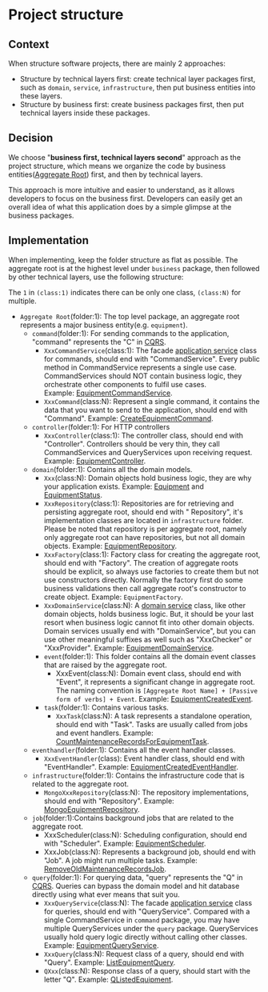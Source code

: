 # Project structure

## Context

When structure software projects, there are mainly 2 approaches:

- Structure by technical layers first: create technical layer packages first, such as `domain`, `service`,
  `infrastructure`, then put
  business entities into these layers.
- Structure by business first: create business packages first, then put technical layers inside these packages.

## Decision

We choose "**business first, technical layers second**" approach as the project structure, which means we organize the
code by business entities([Aggregate Root](https://martinfowler.com/bliki/DDD_Aggregate.html)) first, and then by
technical layers.

This approach is more intuitive and easier to understand, as it allows developers to focus on the business first.
Developers can easily get an overall idea of
what this application
does
by a simple glimpse at the business packages.

## Implementation

When implementing, keep the folder structure as flat as possible. The aggregate root is at the highest level under
`business` package, then followed by other
technical layers, use the following structure:

The `1` in `(class:1)` indicates there can be only one class, `(class:N)` for multiple.

- `Aggregate Root`(folder:1): The top level package, an aggregate root represents a major business entity(e.g.
  `equipment`).
    - `command`(folder:1): For sending commands to the application, "command" represents the "C"
      in [CQRS](https://microservices.io/patterns/data/cqrs.html).
        - `XxxCommandService`(class:1): The
          facade [application service](https://ddd-practitioners.com/home/glossary/application-service/)
          class for commands, should end with "CommandService". Every public method in CommandService represents a
          single use case. CommandServices should NOT contain business logic, they orchestrate other components to
          fulfil use cases.  
          Example: [EquipmentCommandService](../src/test/java/deviceet/sample/equipment/command/EquipmentCommandService.java).
        - `XxxCommand`(class:N): Represent a single command, it contains the data that you want to send to the
          application, should end
          with "Command".
          Example: [CreateEquipmentCommand](../src/test/java/deviceet/sample/equipment/command/CreateEquipmentCommand.java).
    - `controller`(folder:1): For HTTP controllers
        - `XxxController`(class:1): The controller class, should end with "Controller". Controllers should be very thin,
          they call CommandServices and QueryServices upon receiving request.
          Example: [EquipmentController](../src/test/java/deviceet/sample/equipment/controller/EquipmentController.java).
    - `domain`(folder:1): Contains all the domain models.
        - `Xxx`(class:N): Domain objects hold business logic, they are why your application exists.
          Example: [Equipment](../src/test/java/deviceet/sample/equipment/domain/Equipment.java)
          and [EquipmentStatus](../src/test/java/deviceet/sample/equipment/domain/EquipmentStatus.java).
        - `XxxRepository`(class:1): Repositories are for retrieving and persisting aggregate root, should end with "
          Repository",
          it's implementation
          classes are located in `infrastructure` folder. Please be noted that repository is per aggregate root, namely
          only
          aggregate root can have
          repositories, but not all domain objects.
          Example: [EquipmentRepository](../src/test/java/deviceet/sample/equipment/domain/EquipmentRepository.java).
        - `XxxFactory`(class:1): Factory class for creating the aggregate root, should end with "Factory". The creation
          of aggregate roots
          should be explicit, so always use factories to create them but not use constructors directly. Normally the
          factory first do some
          business validations then call aggregate root's constructor to create object. Example: `EquipmentFactory`.
        - `XxxDomainService`(class:N): A [domain service](https://ddd-practitioners.com/home/glossary/domain-service/)
          class, like other domain objects, holds business logic. But, it should be your last resort when business logic
          cannot fit into other
          domain objects. Domain services usually end with "DomainService", but you can use other meaningful suffixes as
          well such as "XxxChecker" or "XxxProvider".
          Example: [EquipmentDomainService](../src/test/java/deviceet/sample/equipment/domain/EquipmentDomainService.java).
        - `event`(folder:1): This folder contains all the domain event classes that are raised by the aggregate root.
            - XxxEvent(class:N): Domain event class, should end with "Event", it represents a significant change in
              aggregate root. The naming convention
              is `[Aggregate Root Name] + [Passive form of verbs] + Event`.
              Example: [EquipmentCreatedEvent](../src/test/java/deviceet/sample/equipment/domain/event/EquipmentCreatedEvent.java).
        - `task`(folder:1): Contains various tasks.
            - `XxxTask`(class:N): A task represents a standalone operation, should end with "Task". Tasks are
              usually called from jobs and event handlers.
              Example: [CountMaintenanceRecordsForEquipmentTask](../src/test/java/deviceet/sample/equipment/domain/task/CountMaintenanceRecordsForEquipmentTask.java).
    - `eventhandler`(folder:1): Contains all the event handler classes.
        - `XxxEventHandler`(class): Event handler class, should end with "EventHandler". Example:
          [EquipmentCreatedEventHandler](../src/test/java/deviceet/sample/equipment/eventhandler/EquipmentCreatedEventHandler.java).
    - `infrastructure`(folder:1): Contains the infrastructure code that is related to the aggregate root.
        - `MongoXxxRepository`(class:N): The repository implementations, should end with "Repository".
          Example: [MongoEquipmentRepository](../src/test/java/deviceet/sample/equipment/infrastructure/MongoEquipmentRepository.java).
    - `job`(folder:1):Contains background jobs that are related to the aggregate root.
        - XxxScheduler(class:N): Scheduling configuration, should end with "Scheduler".
          Example: [EquipmentScheduler](../src/test/java/deviceet/sample/equipment/job/EquipmentScheduler.java).
        - XxxJob(class:N): Represents a background job, should end with "Job". A job might run multiple tasks. Example:
          [RemoveOldMaintenanceRecordsJob](../src/test/java/deviceet/sample/maintenance/job/RemoveOldMaintenanceRecordsJob.java).
    - `query`(folder:1): For querying data, "query" represents the "Q"
      in [CQRS](https://microservices.io/patterns/data/cqrs.html). Queries can bypass the domain model and hit database
      directly using what ever means that suit you.
        - `XxxQueryService`(class:N): The
          facade [application service](https://ddd-practitioners.com/home/glossary/application-service/) class for
          queries, should end with "QueryService". Compared with a single CommandService in `command` package, you may
          have multiple QueryServices under the `query` package. QueryServices usually hold query logic directly without
          calling other classes.
          Example: [EquipmentQueryService](../src/test/java/deviceet/sample/equipment/query/EquipmentQueryService.java).
        - `XxxQuery`(class:N): Request class of a query, should end with "Query".
          Example: [ListEquipmentQuery](../src/test/java/deviceet/sample/equipment/query/ListEquipmentQuery.java).
        - `QXxx`(class:N): Response class of a query, should start with the letter "Q".
          Example: [QListedEquipment](../src/test/java/deviceet/sample/equipment/query/QListedEquipment.java).
